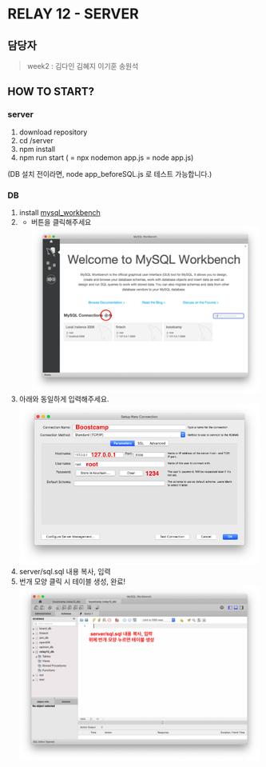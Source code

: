 # RELAY 12 - SERVER

## 담당자
> week2 : 김다인 김혜지 이기훈 송원석 

## HOW TO START?

### server
1. download repository
2. cd /server
3. npm install
4. npm run start ( = npx nodemon app.js = node app.js)

(DB 설치 전이라면, node app_beforeSQL.js 로 테스트 가능합니다.)

### DB
1. install [mysql_workbench](https://dev.mysql.com/downloads/workbench/)
2. + 버튼을 클릭해주세요
![db_instruction(1)](./image/server_DBinst(1).png)
3. 아래와 동일하게 입력해주세요. 
![db_instruction(2)](./image/server_DBinst(2).png)
4. server/sql.sql 내용 복사, 입력 
5. 번개 모양 클릭 시 테이블 생성, 완료!
![db_instruction(3)](./image/server_DBinst(3).png)

